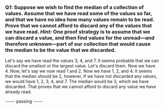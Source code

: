 ### Q1: Suppose we wish to find the median of a collection of values. Assume that we have read some of the values so far, and that we have no idea how many values remain to be read. Prove that we cannot afford to discard any of the values that we have read. *Hint:* One proof strategy is to assume that we can discard a value, and then find values for the unread—and therefore unknown—part of our collection that would cause the median to be the value that we discarded.
Let's say we have read the values 3, 4, and 7. It seems probable that we can discard the smallest or the largest value. Let's discard them. Now we have 4. Now, let's say we now read 1 and 2. Now we have 1, 2, and 4. It seems that the median should be 2, however, if we have not discarded any values, we would have 1, 2, 3, 4, and 7. The median would be 3, which we have discarded. That proves that we cannot afford to discard any value we have already read.

----- passing -----

